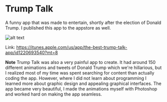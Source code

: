 # Trump Talk

A funny app that was made to entertain, shortly after the election of Donald Trump. I published this app to the appstore as well. 

![alt text](https://is3-ssl.mzstatic.com/image/thumb/Purple111/v4/ac/dc/d1/acdcd1b9-c0d7-f463-5034-67cf740e2fbb/pr_source.png/246x0w.png)

Link: https://itunes.apple.com/us/app/the-best-trump-talk-app/id1220693540?mt=8

**Note**
Trump Talk was also a very painful app to create. It had around 150 different animations and tweets of Donald Trump which we're hillarious, but I realized most of my time was spent searching for content than actually coding the app. However, where I did not learn about programming I learned more about graphic design and appealing graphical interfaces. The app became very beautiful, I made the animations myself with Photoshop and worked hard on making the app seamless. 
